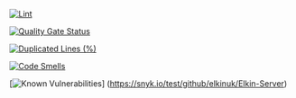 [![Lint](https://github.com/elkinuk/Elkin-Server/actions/workflows/lint.yml/badge.svg?branch=master)](https://github.com/elkinuk/Elkin-Server/actions/workflows/lint.yml)

[![Quality Gate Status](https://sonarcloud.io/api/project_badges/measure?project=elkinuk_Elkin-Server&metric=alert_status)](https://sonarcloud.io/summary/new_code?id=elkinuk_Elkin-Server)

[![Duplicated Lines (%)](https://sonarcloud.io/api/project_badges/measure?project=elkinuk_Elkin-Server&metric=duplicated_lines_density)](https://sonarcloud.io/summary/new_code?id=elkinuk_Elkin-Server)

[![Code Smells](https://sonarcloud.io/api/project_badges/measure?project=elkinuk_Elkin-Server&metric=code_smells)](https://sonarcloud.io/summary/new_code?id=elkinuk_Elkin-Server)

[![Known Vulnerabilities](https://snyk.io/test/github/elkinuk/Elkin-Server/badge.svg)]
(https://snyk.io/test/github/elkinuk/Elkin-Server)